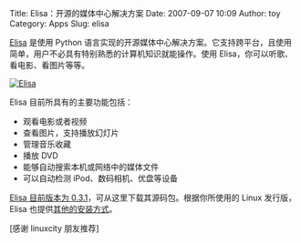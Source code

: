 Title: Elisa：开源的媒体中心解决方案
Date: 2007-09-07 10:09
Author: toy
Category: Apps
Slug: elisa

[Elisa](http://elisa.fluendo.com/) 是使用 Python
语言实现的开源媒体中心解决方案。它支持跨平台，且使用简单，用户不必具有特别熟悉的计算机知识就能操作。使用
Elisa，你可以听歌、看电影、看图片等等。

[![Elisa](http://i.linuxtoy.org/i/2007/09/elisa_s.png)](http://i.linuxtoy.org/i/2007/09/elisa.png)

Elisa 目前所具有的主要功能包括：

-   观看电影或者视频
-   查看图片，支持播放幻灯片
-   管理音乐收藏
-   播放 DVD
-   能够自动搜索本机或网络中的媒体文件
-   可以自动检测 iPod、数码相机、优盘等设备

[Elisa 目前版本为
0.3.1](http://elisa.fluendo.com/download)，可从这里下载其源码包。根据你所使用的
Linux 发行版，Elisa
也提供[其他的安装方式](https://code.fluendo.com/elisa/trac/wiki/Packages)。

[感谢 linuxcity 朋友推荐]
